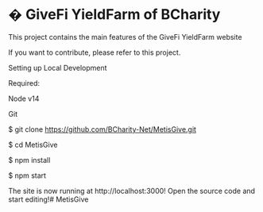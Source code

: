 # � GiveFi YieldFarm of BCharity

This project contains the main features of the GiveFi YieldFarm website

If you want to contribute, please refer to this project.

Setting up Local Development

Required:

Node v14

Git

$ git clone https://github.com/BCharity-Net/MetisGive.git

$ cd MetisGive

$ npm install

$ npm start

The site is now running at http://localhost:3000! Open the source code and start editing!# MetisGive

